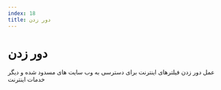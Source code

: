 ```yaml
---
index: 18
title: دور زدن
---
```

# دور زدن

عمل دور زدن فیلترهای اینترنت برای دسترسی به وب سایت های مسدود شده و دیگر خدمات اینترنت